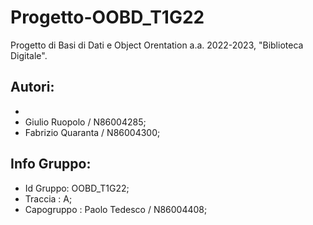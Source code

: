 # Progetto-OOBD_T1G22
Progetto di Basi di Dati e Object Orentation a.a. 2022-2023, "Biblioteca Digitale".
## Autori:
-  
- Giulio Ruopolo / N86004285;
- Fabrizio Quaranta / N86004300;


## Info Gruppo: 
- Id Gruppo: OOBD_T1G22;
- Traccia : A;
- Capogruppo : Paolo Tedesco / N86004408;
